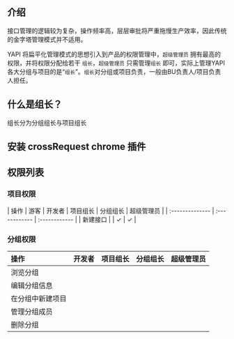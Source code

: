 ## 介绍

接口管理的逻辑较为复杂，操作频率高，层层审批将严重拖慢生产效率，因此传统的金字塔管理模式并不适用。

YAPI 将扁平化管理模式的思想引入到产品的权限管理中，`超级管理员` 拥有最高的权限，并将权限分配给若干 `组长`，`超级管理员` 只需管理`组长` 即可，实际上管理YAPI各大分组与项目的是“`组长`”。`组长`对分组或项目负责，一般由BU负责人/项目负责人担任。

## 什么是组长？

组长分为分组组长与项目组长


## 安装 crossRequest chrome 插件

## 权限列表

### 项目权限

| 操作 | 游客 | 开发者 | 项目组长 | 分组组长 | 超级管理员 |
| :-------------- | :------------ | :------------ |
| 新建接口 | | ✓ | ✓ |

### 分组权限

| 操作 | 开发者 | 项目组长 | 分组组长 | 超级管理员 |
| :-------------- | :------------ | :------------ | :------------ | :------------ |
| 浏览分组 |
| 编辑分组信息 |
| 在分组中新建项目 |
| 管理分组成员 |
| 删除分组 |
